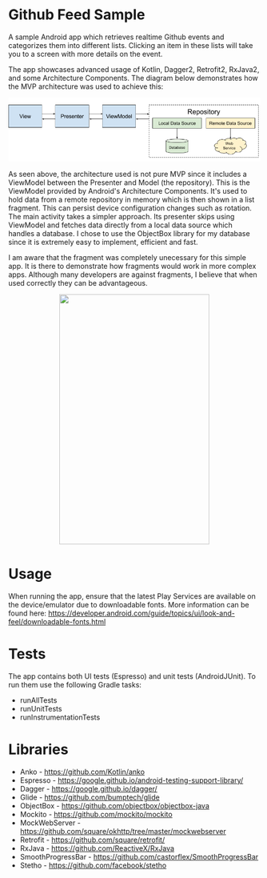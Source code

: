 Github Feed Sample
======

A sample Android app which retrieves realtime Github events and categorizes them into different lists. Clicking an item in these lists will take you to a screen with more details on the event.

The app showcases advanced usage of Kotlin, Dagger2, Retrofit2, RxJava2, and some Architecture Components. The diagram below demonstrates how the MVP architecture was used to achieve this:

![App Architecture Diagram](mvp_diagram.png)

As seen above, the architecture used is not pure MVP since it includes a ViewModel between the Presenter and Model (the repository).
This is the ViewModel provided by Android's Architecture Components. It's used to hold data from a remote repository in memory which is then shown in a list fragment. This can persist device configuration changes such as rotation. The main activity takes a simpler approach. Its presenter skips using ViewModel and fetches data directly from a local data source which handles a database. I chose to use the ObjectBox library for my database since it is extremely easy to implement, efficient and fast. 

I am aware that the fragment was completely unecessary for this simple app. It is there to demonstrate how fragments would work in more complex apps. Although many developers are against fragments, I believe that when used correctly they can be advantageous.

<p align="center">
    <img width="300" height="500" src="https://dl2.pushbulletusercontent.com/A6nbpb1d1F0u7V8318Y5e9FbwDVDAeNv/20171113_153357.gif">
</p>

Usage
======

When running the app, ensure that the latest Play Services are available on the device/emulator due to downloadable fonts.
More information can be found here: https://developer.android.com/guide/topics/ui/look-and-feel/downloadable-fonts.html

Tests
======

The app contains both UI tests (Espresso) and unit tests (AndroidJUnit).
To run them use the following Gradle tasks:

 * runAllTests
 * runUnitTests
 * runInstrumentationTests
 
 Libraries
 ======
 
 * Anko - https://github.com/Kotlin/anko
 * Espresso - https://google.github.io/android-testing-support-library/
 * Dagger - https://google.github.io/dagger/
 * Glide - https://github.com/bumptech/glide
 * ObjectBox - https://github.com/objectbox/objectbox-java
 * Mockito - https://github.com/mockito/mockito
 * MockWebServer - https://github.com/square/okhttp/tree/master/mockwebserver
 * Retrofit - https://github.com/square/retrofit/
 * RxJava - https://github.com/ReactiveX/RxJava
 * SmoothProgressBar - https://github.com/castorflex/SmoothProgressBar
 * Stetho - https://github.com/facebook/stetho
 
 
